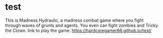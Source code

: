 # test
This is Madness Hydraulic, a madness combat game where you fight through waves of grunts and agents. You even can fight zombies and Tricky the Clown.
link to play the game: https://hardcoregamer66.github.io/test/
